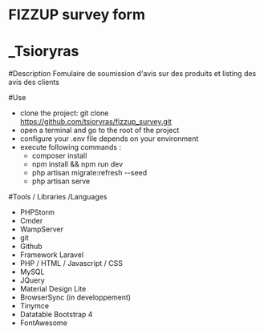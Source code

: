 # FIZZUP survey form 
# _Tsioryras
#Description
Fomulaire de soumission d'avis sur des produits et listing des avis des clients 

#Use
- clone the project: git clone https://github.com/tsioryras/fizzup_survey.git
- open a terminal and go to the root of the project
- configure your .env file depends on your environment
- execute following commands :
    - composer install
    - npm install && npm run dev
    - php artisan migrate:refresh --seed 
    - php artisan serve

#Tools / Libraries /Languages
- PHPStorm
- Cmder
- WampServer
- git
- Github
- Framework Laravel
- PHP / HTML / Javascript / CSS
- MySQL
- JQuery
- Material Design Lite
- BrowserSync (in developpement)
- Tinymce 
- Datatable Bootstrap 4
- FontAwesome
